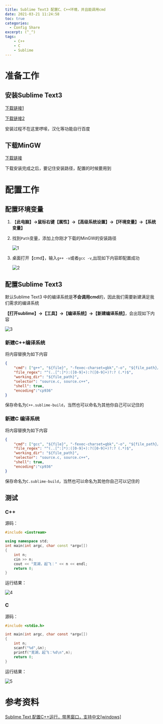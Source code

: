 ```yaml
---
title: Sublime Text3 配置C、C++环境，并且能调用cmd
date: 2021-03-21 11:24:58
toc: true
categories:
  - Config Share
excerpt: (^_^)
tags:
	- C++
	- C
	- Sublime
---
```




# 准备工作

## 安装Sublime Text3

[下载链接1](https://sublimetextcn.com/3/)

[下载链接2](https://www.onlinedown.net/soft/68602.htm)

安装过程不在这里啰嗦，汉化等功能自行百度

## 下载MinGW

[下载链接](https://sourceforge.net/projects/mingw-w64/)

下载安装完成之后，要记住安装路径，配置的时候要用到



# 配置工作

## 配置环境变量

1. 【**此电脑】->鼠标右键【属性】->【高级系统设置】->【环境变量】->【系统变量】**

2. 找到`Path`变量，添加上你刚才下载的MinGW的安装路径

   ![1](http://cdn.wydgit.top/sub-1.png) 

3. 桌面打开【cmd】，输入`g++ -v`或者`gcc -v`,出现如下内容即配置成功

   ![2](http://cdn.wydgit.top/sub-2.png) 

## 配置Sublime Text3 

默认Sublime Text3 中的编译系统是**不会调用cmd**的，因此我们需要新建满足我们需求的编译系统

**【打开sublime】->【工具】->【编译系统】->【新建编译系统】**，会出现如下内容

![3](http://cdn.wydgit.top/sub-3.png) 

### 新建C++编译系统

将内容替换为如下内容

```json
{  
    "cmd": ["g++", "${file}", "-fexec-charset=gbk","-o", "${file_path}/${file_base_name}","-Wall" ,"&&","start","cb_console_runner.exe","${file_path}/${file_base_name}"],  
    "file_regex": "^(..[^:]*):([0-9]+):?([0-9]+)?:? (.*)$",  
    "working_dir": "${file_path}",  
    "selector": "source.c, source.c++",  
    "shell": true,  
    "encoding":"cp936" 
}  
```

保存命名为`C++.sublime-build`，当然也可以命名为其他你自己可以记住的

### 新建C 编译系统

将内容替换为如下内容

```json
{
	"cmd": ["gcc", "${file}", "-fexec-charset=gbk","-o", "${file_path}/${file_base_name}", "&", "start", "cmd", "/c", "${file_base_name} & echo. & pause"],
	"file_regex": "^(..[^:]*):([0-9]+):?([0-9]+)?:? (.*)$",
	"working_dir": "${file_path}",
	"selector": "source.c, source.c++",
	"shell": true,
	"encoding":"cp936"
} 
```

保存命名为`C.sublime-build`，当然也可以命名为其他你自己可以记住的

## 测试

### C++

源码：

```c++
#include <iostream>

using namespace std;
int main(int argc, char const *argv[])
{
	int n;
	cin >> n;
	cout << "芜湖，起飞：" << n << endl;
	return 0;
}
```

运行结果：

![4](http://cdn.wydgit.top/sub-4.png) 

### C

源码：

```c
#include <stdio.h>

int main(int argc, char const *argv[])
{
	int n;
	scanf("%d",&n);
	printf("芜湖，起飞：%d\n",n);
	return 0;
}
```

运行结果：

![5](http://cdn.wydgit.top/sub-5.png) 



# 参考资料

[Sublime Text 配置C++运行，带黑窗口，支持中文[windows]](https://blog.csdn.net/qq_31281327/article/details/78107987)